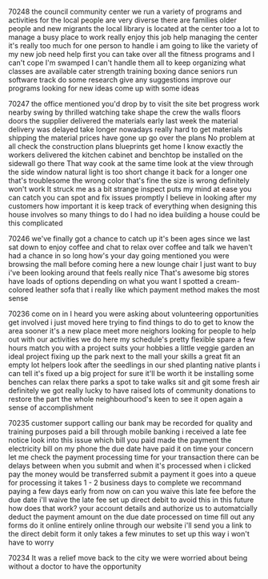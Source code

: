 70248 
the council 
community center 
we run 
a variety of programs 
and activities 
for the local people 
are very diverse 
there are families 
older people
and new migrants
the local library 
is located at the center too
a lot to manage 
a busy place to work 
really enjoy this job 
help managing the center 
it's really too much for 
one person to handle
i am going to like 
the variety of my new job 
need help first 
you can take over 
all the fitness programs 
and I can't cope 
I'm swamped 
I can't handle them all
to keep organizing 
what classes are available 
cater 
strength training 
boxing 
dance 
seniors 
run 
software 
track 
do some research 
give any suggestions 
improve our programs
looking for new ideas 
come up with some ideas


70247
the office mentioned 
you'd drop by
to visit the site
bet
progress
work nearby
swing by
thrilled
watching
take shape
the crew 
the walls
floors
doors
the supplier
delivered
the materials
early last week 
the material delivery 
was delayed
take longer 
nowadays
really hard 
to get materials 
shipping
the material prices 
have gone up 
go over 
the plans
No problem at all 
check 
the construction plans
blueprints
get home 
I know exactly 
the workers delivered 
the kitchen cabinet 
and benchtop
be installed 
on the sidewall 
go there 
That way 
cook
at the same time 
look at the view 
through the side window 
natural light 
is too short 
change it back 
for a longer one 
that's troublesome 
the wrong color
that's fine 
the size is wrong 
definitely won't work
It struck me 
as a bit strange 
inspect 
puts my mind at ease 
you can catch 
you can spot 
and fix issues
promptly 
I believe in 
looking after my customers 
how important it is 
keep track of everything
when designing this house 
involves 
so many things to do
I had no idea 
building a house 
could be this complicated

70246
we've finally 
got a chance 
to catch up 
it's been ages
since we last sat down 
to enjoy coffee and chat 
to relax over coffee and talk 
we haven't had a chance 
in so long 
how's your day going
mentioned
you were browsing 
the mall 
before coming here 
a new lounge chair 
I just want to buy 
i've been looking around 
that feels really nice 
That's awesome 
big stores 
have loads of options
depending on what you want 
I spotted 
a cream-colored 
leather sofa 
that i really like
which payment method 
makes the most sense 

70236
come on in 
I heard
you were asking about
volunteering opportunities 
get involved 
i just moved here 
trying to find things to do
to get to know the area sooner 
it's a new place 
meet more neighors
looking for people
to help out with our activities
we do here 
my schedule's pretty flexible
spare a few hours 
match you with a project 
suits
your hobbies 
a little veggie garden 
an ideal project 
fixing up the park 
next to the mall 
your skills 
a great fit 
an empty lot 
helpers
look after 
the seedlings
in our shed 
planting 
native plants
i can tell 
it's fixed up 
a big project for sure 
it'll be worth it 
be installing 
some benches 
can relax there 
parks 
a spot 
to take walks 
sit and git some fresh air 
definitely 
we got really lucky 
to have raised 
lots of community donations
to restore the part 
the whole neighbourhood's 
keen to see it open again 
a sense of accomplishment 

70235
customer support 
calling our bank 
may be recorded 
for quality and training purposes 
paid a bill 
through mobile banking 
i received 
a late fee notice 
look into this issue 
which bill you paid 
made the payment 
the electricity bill 
on my phone 
the due date 
have paid it on time 
your concern 
let me check 
the payment processing time 
for your transaction 
there can be delays 
between when you submit 
and when it's processed 
when i clicked pay 
the money would be transferred 
submit a payment 
it goes into a queue 
for processing 
it takes 1 - 2 business days 
to complete 
we recommand 
paying a few days early 
from now on 
can you waive this late fee 
before the due date 
i'll waive the late fee 
set up 
direct debit 
to avoid this 
in this future 
how does that work?
your account details 
and authorize us 
to automatcially deduct 
the payment amount 
on the due date 
processed on time 
fill out any forms 
do it online 
entirely online 
through our website 
i'll send you 
a link to the direct debit form 
it only takes 
a few minutes to set up 
this way i won't have to worry 

70234
It was a relief 
move back to the city 
we were worried about 
being without a doctor 
to have the opportunity 
